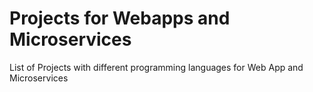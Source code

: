 # Projects for Webapps and Microservices 
List of Projects with different programming languages for Web App and Microservices
